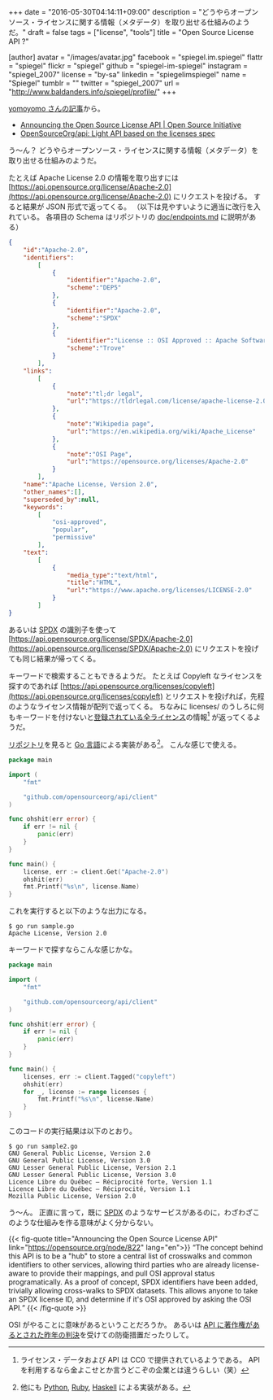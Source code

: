 +++
date = "2016-05-30T04:14:11+09:00"
description = "どうやらオープンソース・ライセンスに関する情報（メタデータ）を取り出せる仕組みのようだ。"
draft = false
tags = ["license", "tools"]
title = "Open Source License API ?"

[author]
  avatar = "/images/avatar.jpg"
  facebook = "spiegel.im.spiegel"
  flattr = "spiegel"
  flickr = "spiegel"
  github = "spiegel-im-spiegel"
  instagram = "spiegel_2007"
  license = "by-sa"
  linkedin = "spiegelimspiegel"
  name = "Spiegel"
  tumblr = ""
  twitter = "spiegel_2007"
  url = "http://www.baldanders.info/spiegel/profile/"
+++

[yomoyomo さんの記事](http://d.hatena.ne.jp/yomoyomo/20160529/ossapi)から。

- [Announcing the Open Source License API | Open Source Initiative](https://opensource.org/node/822)
- [OpenSourceOrg/api: Light API based on the licenses spec](https://github.com/OpenSourceOrg/api)

う～ん？ どうやらオープンソース・ライセンスに関する情報（メタデータ）を取り出せる仕組みのようだ。

たとえば Apache License 2.0 の情報を取り出すには [https://api.opensource.org/license/Apache-2.0](https://api.opensource.org/license/Apache-2.0) にリクエストを投げる。
すると結果が JSON 形式で返ってくる。
（以下は見やすいように適当に改行を入れている。
各項目の Schema はリポジトリの [doc/endpoints.md](https://github.com/OpenSourceOrg/api/blob/master/doc/endpoints.md) に説明がある）

```json
{
    "id":"Apache-2.0",
    "identifiers":
        [
            {
                "identifier":"Apache-2.0",
                "scheme":"DEP5"
            },
            {
                "identifier":"Apache-2.0",
                "scheme":"SPDX"
            },
            {
                "identifier":"License :: OSI Approved :: Apache Software License",
                "scheme":"Trove"
            }
        ],
    "links":
        [
            {
                "note":"tl;dr legal",
                "url":"https://tldrlegal.com/license/apache-license-2.0-%28apache-2.0%29"
            },
            {
                "note":"Wikipedia page",
                "url":"https://en.wikipedia.org/wiki/Apache_License"
            },
            {
                "note":"OSI Page",
                "url":"https://opensource.org/licenses/Apache-2.0"
            }
        ],
    "name":"Apache License, Version 2.0",
    "other_names":[],
    "superseded_by":null,
    "keywords":
        [
            "osi-approved",
            "popular",
            "permissive"
        ],
    "text":
        [
            {
                "media_type":"text/html",
                "title":"HTML",
                "url":"https://www.apache.org/licenses/LICENSE-2.0"
            }
        ]
}
```

あるいは [SPDX] の識別子を使って [https://api.opensource.org/license/SPDX/Apache-2.0](https://api.opensource.org/license/SPDX/Apache-2.0) にリクエストを投げても同じ結果が帰ってくる。

キーワードで検索することもできるようだ。
たとえば Copyleft なライセンスを探すのであれば [https://api.opensource.org/licenses/copyleft](https://api.opensource.org/licenses/copyleft) とリクエストを投げれば，先程のようなライセンス情報が配列で返ってくる。
ちなみに licenses/ のうしろに何もキーワードを付けないと[登録されている全ライセンス](https://github.com/OpenSourceOrg/licenses "OpenSourceOrg/licenses: machine readable OSI license information")の情報[^0] が返ってくるようだ。

[^0]: ライセンス・データおよび API は CC0 で提供されているようである。 API を利用するなら金よこせとか言うどこぞの企業とは違うらしい（笑）

[リポジトリ](https://github.com/OpenSourceOrg/api "OpenSourceOrg/api: Light API based on the licenses spec")を見ると [Go 言語]による実装がある[^a]。
こんな感じで使える。

[^a]: 他にも [Python](https://github.com/opensourceorg/python-opensource "OpenSourceOrg/python-opensource: Python bindings to the Open Source License API"), [Ruby](https://github.com/opensourceorg/ruby-opensourceapi "OpenSourceOrg/ruby-opensourceapi: Ruby API Bindings to the OSI License API"), [Haskell](https://github.com/OpenSourceOrg/haskell-opensource "OpenSourceOrg/haskell-opensource: Haskell API Bindings to the Open Source License API") による実装がある。

```go
package main

import (
    "fmt"

    "github.com/opensourceorg/api/client"
)

func ohshit(err error) {
    if err != nil {
        panic(err)
    }
}

func main() {
    license, err := client.Get("Apache-2.0")
    ohshit(err)
    fmt.Printf("%s\n", license.Name)
}
```

これを実行すると以下のような出力になる。

```text
$ go run sample.go
Apache License, Version 2.0
```

キーワードで探すならこんな感じかな。

```go
package main

import (
    "fmt"

    "github.com/opensourceorg/api/client"
)

func ohshit(err error) {
    if err != nil {
        panic(err)
    }
}

func main() {
    licenses, err := client.Tagged("copyleft")
    ohshit(err)
    for _, license := range licenses {
        fmt.Printf("%s\n", license.Name)
    }
}
```

このコードの実行結果は以下のとおり。

```text
$ go run sample2.go
GNU General Public License, Version 2.0
GNU General Public License, Version 3.0
GNU Lesser General Public License, Version 2.1
GNU Lesser General Public License, Version 3.0
Licence Libre du Québec – Réciprocité forte, Version 1.1
Licence Libre du Québec – Réciprocité, Version 1.1
Mozilla Public License, Version 2.0
```

う～ん。
正直に言って，既に [SPDX] のようなサービスがあるのに，わざわざこのような仕組みを作る意味がよく分からない。

{{< fig-quote title="Announcing the Open Source License API" link="https://opensource.org/node/822"  lang="en">}}
<q>The concept behind this API is to be a "hub" to store a central list of crosswalks and common identifiers to other services, allowing third parties who are already license-aware to provide their mappings, and pull OSI approval status programatically. As a proof of concept, SPDX identifiers have been added, trivially allowing cross-walks to SPDX datasets. This allows anyone to take an SPDX license ID, and determine if it's OSI approved by asking the OSI API.</q>
{{< /fig-quote >}}

OSI がやることに意味があるということだろうか。
あるいは [API に著作権があるとされた昨年の判決](http://www.baldanders.info/spiegel/log2/000861.shtml "Google vs Oracle の訴訟の行方 — Baldanders.info")を受けての防衛措置だったりして。

[Go 言語]: https://golang.org/ "The Go Programming Language"
[SPDX]: https://spdx.org/ "SPDX | Software Package Data Exchange"
